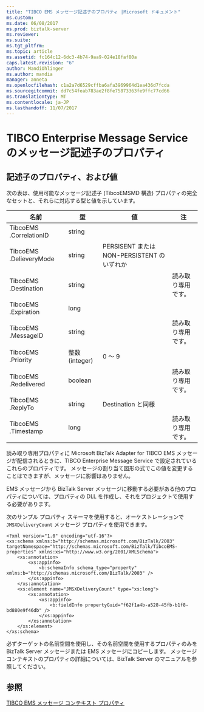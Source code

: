 ```yaml
---
title: "TIBCO EMS メッセージ記述子のプロパティ |Microsoft ドキュメント"
ms.custom: 
ms.date: 06/08/2017
ms.prod: biztalk-server
ms.reviewer: 
ms.suite: 
ms.tgt_pltfrm: 
ms.topic: article
ms.assetid: fc164c12-6dc3-4b74-9aa9-024e18faf80a
caps.latest.revision: "6"
author: MandiOhlinger
ms.author: mandia
manager: anneta
ms.openlocfilehash: c1a2a7d6529cffba6afa3969964d1ea436d7fcda
ms.sourcegitcommit: dd7c54feab783ae2f8fe75873363fe9ffc77cd66
ms.translationtype: MT
ms.contentlocale: ja-JP
ms.lasthandoff: 11/07/2017
---
```

# <a name="tibco-enterprise-message-service-message-descriptor-properties"></a>TIBCO Enterprise Message Service のメッセージ記述子のプロパティ

## <a name="descriptor-properties-and-values"></a>記述子のプロパティ、および値
次の表は、使用可能なメッセージ記述子 (TibcoEMSMD 構造) プロパティの完全なセットと、それらに対応する型と値を示しています。  
  
|名前|型|値|注|  
|----------|----------|-----------|-----------|  
|TibcoEMS .CorrelationID|string|||  
|TibcoEMS .DelieveryMode|string|PERSISENT または NON-PERSISTENT のいずれか||  
|TibcoEMS .Destination|string||読み取り専用です。|  
|TibcoEMS .Expiration|long|||  
|TibcoEMS .MessageID|string||読み取り専用です。|  
|TibcoEMS .Priority|整数 (integer)|0 ～ 9||  
|TibcoEMS .Redelivered|boolean||読み取り専用です。|  
|TibcoEMS .ReplyTo|string|Destination と同様||  
|TibcoEMS .Timestamp|long||読み取り専用です。|  
  
 読み取り専用プロパティに Microsoft BizTalk Adapter for TIBCO EMS メッセージが配信されるときに、TIBCO Enterprise Message Service で設定されているこれらのプロパティです。 メッセージの割り当て図形の式でこの値を変更することはできますが、メッセージに影響はありません。  
  
 EMS メッセージから BizTalk Server メッセージに移動する必要がある他のプロパティについては、プロパティの DLL を作成し、それをプロジェクトで使用する必要があります。  
  
 次のサンプル プロパティ スキーマを使用すると、オーケストレーションで `JMSXDeliveryCount` メッセージ プロパティを使用できます。  
  
```  
<?xml version="1.0" encoding="utf-16"?>  
<xs:schema xmlns:b="http://schemas.microsoft.com/BizTalk/2003" targetNamespace="http://schemas.microsoft.com/BizTalk/TibcoEMS-properties" xmlns:xs="http://www.w3.org/2001/XMLSchema">  
    <xs:annotation>  
        <xs:appinfo>  
            <b:schemaInfo schema_type="property" xmlns:b="http://schemas.microsoft.com/BizTalk/2003" />  
        </xs:appinfo>  
    </xs:annotation>  
    <xs:element name="JMSXDeliveryCount" type="xs:long">  
        <xs:annotation>  
            <xs:appinfo>  
                <b:fieldInfo propertyGuid="f62f1a4b-a528-45fb-b1f8-bd880e9f46db" />  
            </xs:appinfo>  
        </xs:annotation>  
    </xs:element>  
</xs:schema>   
```  
  
 必ずターゲットの名前空間を使用し、その名前空間を使用するプロパティのみを BizTalk Server メッセージまたは EMS メッセージにコピーします。 メッセージ コンテキストのプロパティの詳細については、BizTalk Server のマニュアルを参照してください。  
  
## <a name="see-also"></a>参照  
[TIBCO EMS メッセージ コンテキスト プロパティ](../core/message-context-properties-in-biztalk-server.md)